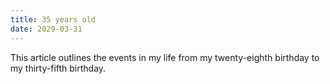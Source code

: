```yaml
---
title: 35 years old
date: 2029-03-31
---
```

This article outlines the events in my life from my twenty-eighth birthday to my thirty-fifth birthday.